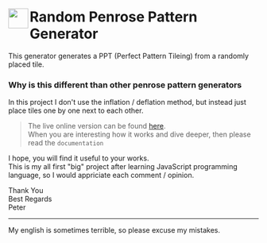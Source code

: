 <image width="40px" src="https://github.com/btcreator/PenroseTiles/blob/master/img/logo.png?raw=true" align="left"></image>
Random Penrose Pattern Generator
=========================================

This generator generates a PPT (Perfect Pattern Tileing) from a randomly placed tile.

### Why is this different than other penrose pattern generators

In this project I don't use the inflation / deflation method, but instead just place tiles one by one next to each other.

> The live online version can be found [here][0].<br>
> When you are interesting how it works and dive deeper, then please read the `documentation`

I hope, you will find it useful to your works. <br>
This is my all first "big" project after learning JavaScript programming language, so I would appriciate each comment / opinion.

Thank You <br>
Best Regards <br>
Peter

-----
My english is sometimes terrible, so please excuse my mistakes.


  [0]: https://randomppt.netlify.app/index.html
